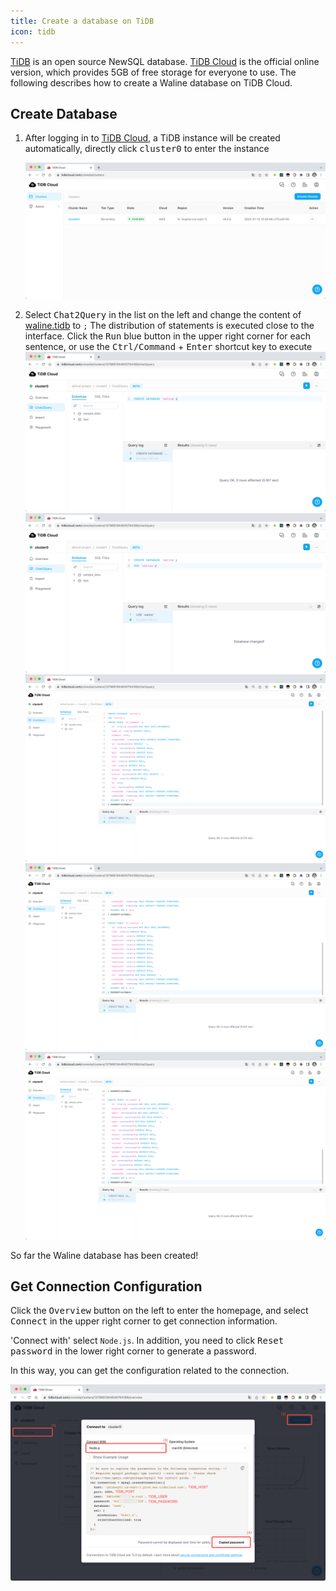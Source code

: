 ```yaml
---
title: Create a database on TiDB
icon: tidb
---
```


[TiDB](https://github.com/pingcap/tidb) is an open source NewSQL database. [TiDB Cloud](https://tidbcloud.com/) is the official online version, which provides 5GB of free storage for everyone to use. The following describes how to create a Waline database on TiDB Cloud.

## Create Database

1. After logging in to [TiDB Cloud](https://tidbcloud.com), a TiDB instance will be created automatically, directly click <kbd>cluster0</kbd> to enter the instance

   ![Enter instance](../../../assets/tidb-1.png)

2. Select <kbd>Chat2Query</kbd> in the list on the left and change the content of [waline.tidb](https://github.com/walinejs/waline/blob/main/assets/waline.tidb) to `;` The distribution of statements is executed close to the interface. Click the <kbd>Run</kbd> blue button in the upper right corner for each sentence, or use the <kbd>Ctrl\/Command</kbd> + <kbd>Enter</kbd> shortcut key to execute
   ![Step1](../../../assets/tidb-2.png)
   ![Step2](../../../assets/tidb-3.png)
   ![Step3](../../../assets/tidb-4.png)
   ![Step4](../../../assets/tidb-5.png)
   ![Step5](../../../assets/tidb-6.png)

So far the Waline database has been created!

## Get Connection Configuration

Click the <kbd>Overview</kbd> button on the left to enter the homepage, and select <kbd>Connect</kbd> in the upper right corner to get connection information.

'Connect with' select `Node.js`. In addition, you need to click <kbd>Reset password</kbd> in the lower right corner to generate a password.

In this way, you can get the configuration related to the connection.

![Connection](../../../assets/tidb-7.png)
